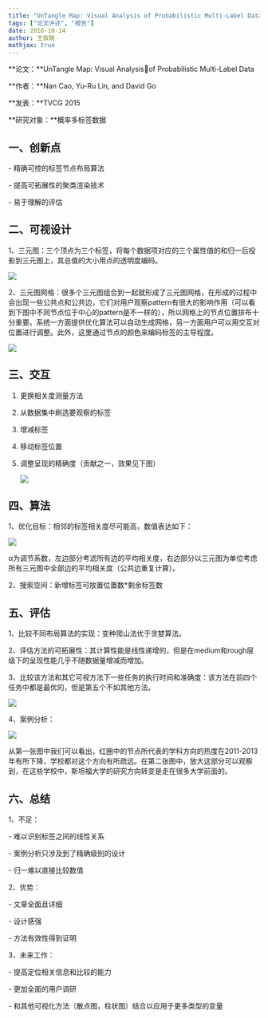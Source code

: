 ```yaml
---
title: "UnTangle Map: Visual Analysis of Probabilistic Multi-Label Data"
tags: ["论文评述", "报告"]
date: 2016-10-14
author: 王叙萌
mathjax: true
---
```


**论文：**UnTangle Map: Visual Analysisof Probabilistic Multi-Label Data

**作者：**Nan Cao, Yu-Ru Lin, and David Go

**发表：**TVCG 2015

**研究对象：**概率多标签数据

## 一、创新点

\- 精确可控的标签节点布局算法

\- 提高可拓展性的聚类渲染技术

\- 易于理解的评估

## 二、可视设计

1、三元图：三个顶点为三个标签，将每个数据项对应的三个属性值的和归一后投影到三元图上，其总值的大小用点的透明度编码。

![](http://www.cad.zju.edu.cn/home/vagblog/wp-content/uploads/2016/10/%E5%9B%BE%E7%89%871.png)

2、三元图网格：很多个三元图组合到一起就形成了三元图网格，在形成的过程中会出现一些公共点和公共边，它们对用户观察pattern有很大的影响作用（可以看到下图中不同节点位于中心的pattern是不一样的），所以网格上的节点位置排布十分重要。系统一方面提供优化算法可以自动生成网格，另一方面用户可以用交互对位置进行调整。此外，这里通过节点的颜色来编码标签的主导程度。

![](http://www.cad.zju.edu.cn/home/vagblog/wp-content/uploads/2016/10/%E5%9B%BE%E7%89%873.png)

## 三、交互

1. 更换相关度测量方法

2. 从数据集中刷选要观察的标签

3. 增减标签

4. 移动标签位置

5. 调整呈现的精确度（贡献之一，效果见下图）

   ![](http://www.cad.zju.edu.cn/home/vagblog/wp-content/uploads/2016/10/%E5%9B%BE%E7%89%874.png)



## 四、算法

1、优化目标：相邻的标签相关度尽可能高，数值表达如下：

![](http://www.cad.zju.edu.cn/home/vagblog/wp-content/uploads/2016/10/%E5%9B%BE%E7%89%875.png)

α为调节系数，左边部分考滤所有边的平均相关度，右边部分以三元图为单位考虑所有三元图中全部边的平均相关度（公共边重复计算）。

2、搜索空间：新增标签可放置位置数*剩余标签数

## 五、评估

1、比较不同布局算法的实现：变种爬山法优于贪婪算法。

2、评估方法的可拓展性：其计算性能是线性递增的，但是在medium和rough层级下的呈现性能几乎不随数据量增减而增加。

3、比较该方法和其它可视方法下一些任务的执行时间和准确度：该方法在前四个任务中都是最优的，但是第五个不如其他方法。

![](http://www.cad.zju.edu.cn/home/vagblog/wp-content/uploads/2016/10/%E5%9B%BE%E7%89%876.png)

4、案例分析：

![](http://www.cad.zju.edu.cn/home/vagblog/wp-content/uploads/2016/10/%E5%9B%BE%E7%89%877.png)

从第一张图中我们可以看出，红圈中的节点所代表的学科方向的热度在2011-2013年有所下降，学校都对这个方向有所疏远。在第二张图中，放大这部分可以观察到，在这些学校中，斯坦福大学的研究方向转变是走在很多大学前面的。

## 六、总结

1、不足：

\- 难以识别标签之间的线性关系

\- 案例分析只涉及到了精确级别的设计

\- 归一难以直接比较数值

2、优势：

\- 文章全面且详细

\- 设计感强

\- 方法有效性得到证明

3、未来工作：

\- 提高定位相关信息和比较的能力

\- 更加全面的用户调研

\- 和其他可视化方法（散点图，柱状图）结合以应用于更多类型的变量